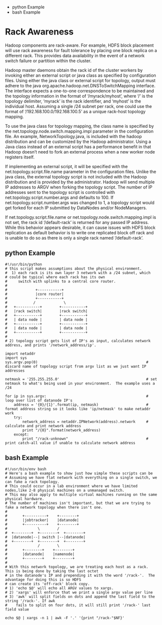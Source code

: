 

  * python Example
  * bash Example



# Rack Awareness

Hadoop components are rack-aware. For example, HDFS block placement will use rack awareness for fault tolerance by placing one block replica on a different rack. This provides data availability in the event of a network switch failure or partition within the cluster.

Hadoop master daemons obtain the rack id of the cluster workers by invoking either an external script or java class as specified by configuration files. Using either the java class or external script for topology, output must adhere to the java org.apache.hadoop.net.DNSToSwitchMapping interface. The interface expects a one-to-one correspondence to be maintained and the topology information in the format of ‘/myrack/myhost’, where ‘/’ is the topology delimiter, ‘myrack’ is the rack identifier, and ‘myhost’ is the individual host. Assuming a single /24 subnet per rack, one could use the format of ‘/192.168.100.0/192.168.100.5’ as a unique rack-host topology mapping.

To use the java class for topology mapping, the class name is specified by the net.topology.node.switch.mapping.impl parameter in the configuration file. An example, NetworkTopology.java, is included with the hadoop distribution and can be customized by the Hadoop administrator. Using a Java class instead of an external script has a performance benefit in that Hadoop doesn’t need to fork an external process when a new worker node registers itself.

If implementing an external script, it will be specified with the net.topology.script.file.name parameter in the configuration files. Unlike the java class, the external topology script is not included with the Hadoop distribution and is provided by the administrator. Hadoop will send multiple IP addresses to ARGV when forking the topology script. The number of IP addresses sent to the topology script is controlled with net.topology.script.number.args and defaults to 100. If net.topology.script.number.args was changed to 1, a topology script would get forked for each IP submitted by DataNodes and/or NodeManagers.

If net.topology.script.file.name or net.topology.node.switch.mapping.impl is not set, the rack id ‘/default-rack’ is returned for any passed IP address. While this behavior appears desirable, it can cause issues with HDFS block replication as default behavior is to write one replicated block off rack and is unable to do so as there is only a single rack named ‘/default-rack’.

## python Example
    
    
    #!/usr/bin/python
    # this script makes assumptions about the physical environment.
    #  1) each rack is its own layer 3 network with a /24 subnet, which
    # could be typical where each rack has its own
    #     switch with uplinks to a central core router.
    #
    #             +-----------+
    #             |core router|
    #             +-----------+
    #            /             \
    #   +-----------+        +-----------+
    #   |rack switch|        |rack switch|
    #   +-----------+        +-----------+
    #   | data node |        | data node |
    #   +-----------+        +-----------+
    #   | data node |        | data node |
    #   +-----------+        +-----------+
    #
    # 2) topology script gets list of IP's as input, calculates network address, and prints '/network_address/ip'.
    
    import netaddr
    import sys
    sys.argv.pop(0)                                                  # discard name of topology script from argv list as we just want IP addresses
    
    netmask = '255.255.255.0'                                        # set netmask to what's being used in your environment.  The example uses a /24
    
    for ip in sys.argv:                                              # loop over list of datanode IP's
        address = '{0}/{1}'.format(ip, netmask)                      # format address string so it looks like 'ip/netmask' to make netaddr work
        try:
            network_address = netaddr.IPNetwork(address).network     # calculate and print network address
            print "/{0}".format(network_address)
        except:
            print "/rack-unknown"                                    # print catch-all value if unable to calculate network address
    

## bash Example
    
    
    #!/usr/bin/env bash
    # Here's a bash example to show just how simple these scripts can be
    # Assuming we have flat network with everything on a single switch, we can fake a rack topology.
    # This could occur in a lab environment where we have limited nodes,like 2-8 physical machines on a unmanaged switch.
    # This may also apply to multiple virtual machines running on the same physical hardware.
    # The number of machines isn't important, but that we are trying to fake a network topology when there isn't one.
    #
    #       +----------+    +--------+
    #       |jobtracker|    |datanode|
    #       +----------+    +--------+
    #              \        /
    #  +--------+  +--------+  +--------+
    #  |datanode|--| switch |--|datanode|
    #  +--------+  +--------+  +--------+
    #              /        \
    #       +--------+    +--------+
    #       |datanode|    |namenode|
    #       +--------+    +--------+
    #
    # With this network topology, we are treating each host as a rack.  This is being done by taking the last octet
    # in the datanode's IP and prepending it with the word '/rack-'.  The advantage for doing this is so HDFS
    # can create its 'off-rack' block copy.
    # 1) 'echo $@' will echo all ARGV values to xargs.
    # 2) 'xargs' will enforce that we print a single argv value per line
    # 3) 'awk' will split fields on dots and append the last field to the string '/rack-'. If awk
    #    fails to split on four dots, it will still print '/rack-' last field value
    
    echo $@ | xargs -n 1 | awk -F '.' '{print "/rack-"$NF}'
    
